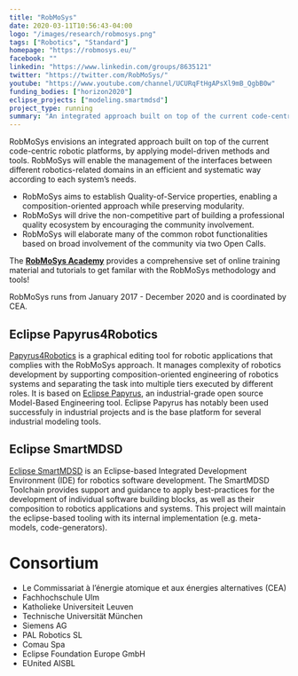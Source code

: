 ```yaml
---
title: "RobMoSys"
date: 2020-03-11T10:56:43-04:00
logo: "/images/research/robmosys.png"
tags: ["Robotics", "Standard"]
homepage: "https://robmosys.eu/"
facebook: ""
linkedin: "https://www.linkedin.com/groups/8635121"
twitter: "https://twitter.com/RobMoSys/"
youtube: "https://www.youtube.com/channel/UCURqFtHgAPsXl9mB_QgbB0w"
funding_bodies: ["horizon2020"]
eclipse_projects: ["modeling.smartmdsd"]
project_type: running
summary: "An integrated approach built on top of the current code-centric robotic platforms."
---
```

RobMoSys envisions an integrated approach built on top of the current code-centric robotic platforms, by applying model-driven methods and tools.
RobMoSys will enable the management of the interfaces between different robotics-related domains in an efficient and systematic way according to each system’s needs.

* RobMoSys aims to establish Quality-of-Service properties, enabling a composition-oriented approach while preserving modularity.
* RobMoSys will drive the non-competitive part of building a professional quality ecosystem by encouraging the community involvement.
* RobMoSys will elaborate many of the common robot functionalities based on broad involvement of the community via two Open Calls.

The [**RobMoSys Academy**](https://robmosys.eu/academy_/) provides a comprehensive set of online training material and tutorials to get familar with the RobMoSys methodology and tools!

RobMoSys runs from January 2017 - December 2020 and is coordinated by CEA.

## Eclipse Papyrus4Robotics
[Papyrus4Robotics](https://www.eclipse.org/papyrus/components/robotics/) is a graphical editing tool for robotic applications that complies with the RobMoSys approach. It manages complexity of robotics development by supporting composition-oriented engineering of robotics systems and separating the task into multiple tiers executed by different roles. It is based on [Eclipse Papyrus](https://www.eclipse.org/papyrus/), an industrial-grade open source Model-Based Engineering tool. Eclipse Papyrus has notably been used successfuly in industrial projects and is the base platform for several industrial modeling tools. 

## Eclipse SmartMDSD
[Eclipse SmartMDSD](https://projects.eclipse.org/projects/modeling.smartmdsd) is an Eclipse-based Integrated Development Environment (IDE) for robotics software development. The SmartMDSD Toolchain provides support and guidance to apply best-practices for the development of individual software building blocks, as well as their composition to robotics applications and systems. This project will maintain the eclipse-based tooling with its internal implementation (e.g. meta-models, code-generators).

# Consortium
* Le Commissariat à l’énergie atomique et aux énergies alternatives (CEA)
* Fachhochschule Ulm
* Katholieke Universiteit Leuven
* Technische Universität München
* Siemens AG
* PAL Robotics SL
* Comau Spa
* Eclipse Foundation Europe GmbH
* EUnited AISBL